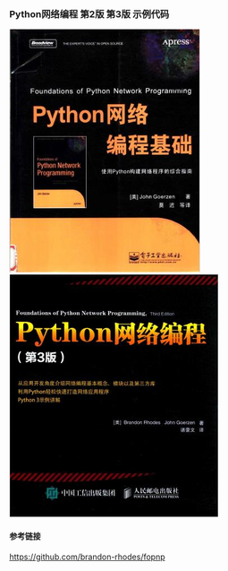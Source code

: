 ### Python网络编程 第2版 第3版 示例代码

![封面1](cover1.jpg)
![封面2](cover2.jpg)

#### 参考链接
<https://github.com/brandon-rhodes/fopnp>
